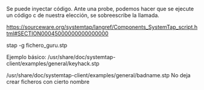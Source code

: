 Se puede inyectar código.
Ante una probe, podemos hacer que se ejecute un código c de nuestra elección, se sobreescribe la llamada.

https://sourceware.org/systemtap/langref/Components_SystemTap_script.html#SECTION00045000000000000000

stap -g fichero_guru.stp

Ejemplo básico:
/usr/share/doc/systemtap-client/examples/general/keyhack.stp



/usr/share/doc/systemtap-client/examples/general/badname.stp
No deja crear ficheros con cierto nombre
